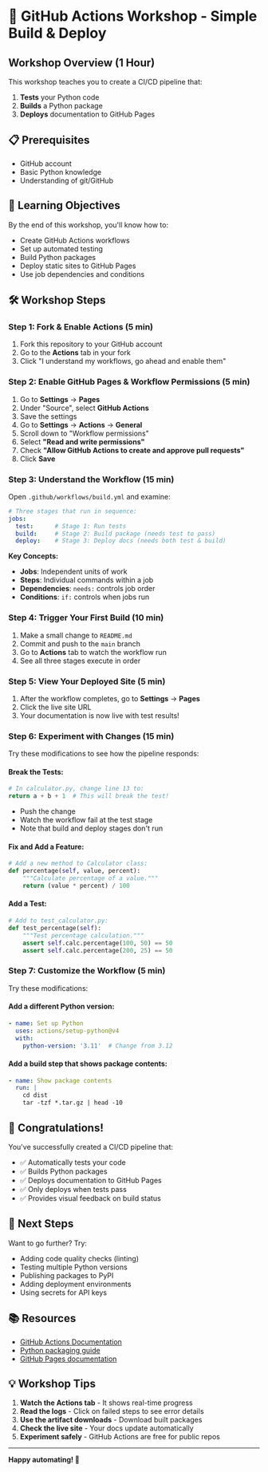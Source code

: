 # 🚀 GitHub Actions Workshop - Simple Build & Deploy

## Workshop Overview (1 Hour)

This workshop teaches you to create a CI/CD pipeline that:
1. **Tests** your Python code
2. **Builds** a Python package 
3. **Deploys** documentation to GitHub Pages

## 📋 Prerequisites

- GitHub account
- Basic Python knowledge
- Understanding of git/GitHub

## 🎯 Learning Objectives

By the end of this workshop, you'll know how to:
- Create GitHub Actions workflows
- Set up automated testing
- Build Python packages
- Deploy static sites to GitHub Pages
- Use job dependencies and conditions

## 🛠️ Workshop Steps

### Step 1: Fork & Enable Actions (5 min)

1. Fork this repository to your GitHub account
2. Go to the **Actions** tab in your fork
3. Click "I understand my workflows, go ahead and enable them"

### Step 2: Enable GitHub Pages & Workflow Permissions (5 min)

1. Go to **Settings** → **Pages**
2. Under "Source", select **GitHub Actions**
3. Save the settings
4. Go to **Settings** → **Actions** → **General**
5. Scroll down to "Workflow permissions"
6. Select **"Read and write permissions"**
7. Check **"Allow GitHub Actions to create and approve pull requests"**
8. Click **Save**

### Step 3: Understand the Workflow (15 min)

Open `.github/workflows/build.yml` and examine:

```yaml
# Three stages that run in sequence:
jobs:
  test:      # Stage 1: Run tests
  build:     # Stage 2: Build package (needs test to pass)
  deploy:    # Stage 3: Deploy docs (needs both test & build)
```

**Key Concepts:**
- **Jobs**: Independent units of work
- **Steps**: Individual commands within a job
- **Dependencies**: `needs:` controls job order
- **Conditions**: `if:` controls when jobs run

### Step 4: Trigger Your First Build (10 min)

1. Make a small change to `README.md`
2. Commit and push to the `main` branch
3. Go to **Actions** tab to watch the workflow run
4. See all three stages execute in order

### Step 5: View Your Deployed Site (5 min)

1. After the workflow completes, go to **Settings** → **Pages**
2. Click the live site URL
3. Your documentation is now live with test results!

### Step 6: Experiment with Changes (15 min)

Try these modifications to see how the pipeline responds:

#### Break the Tests:
```python
# In calculator.py, change line 13 to:
return a + b + 1  # This will break the test!
```
- Push the change
- Watch the workflow fail at the test stage
- Note that build and deploy stages don't run

#### Fix and Add a Feature:
```python
# Add a new method to Calculator class:
def percentage(self, value, percent):
    """Calculate percentage of a value."""
    return (value * percent) / 100
```

#### Add a Test:
```python
# Add to test_calculator.py:
def test_percentage(self):
    """Test percentage calculation."""
    assert self.calc.percentage(100, 50) == 50
    assert self.calc.percentage(200, 25) == 50
```

### Step 7: Customize the Workflow (5 min)

Try these modifications:

#### Add a different Python version:
```yaml
- name: Set up Python
  uses: actions/setup-python@v4
  with:
    python-version: '3.11'  # Change from 3.12
```

#### Add a build step that shows package contents:
```yaml
- name: Show package contents
  run: |
    cd dist
    tar -tzf *.tar.gz | head -10
```

## 🎉 Congratulations!

You've successfully created a CI/CD pipeline that:
- ✅ Automatically tests your code
- ✅ Builds Python packages
- ✅ Deploys documentation to GitHub Pages
- ✅ Only deploys when tests pass
- ✅ Provides visual feedback on build status

## 🚀 Next Steps

Want to go further? Try:
- Adding code quality checks (linting)
- Testing multiple Python versions
- Publishing packages to PyPI
- Adding deployment environments
- Using secrets for API keys

## 📚 Resources

- [GitHub Actions Documentation](https://docs.github.com/en/actions)
- [Python packaging guide](https://packaging.python.org/)
- [GitHub Pages documentation](https://docs.github.com/en/pages)

## 💡 Workshop Tips

1. **Watch the Actions tab** - It shows real-time progress
2. **Read the logs** - Click on failed steps to see error details
3. **Use the artifact downloads** - Download built packages
4. **Check the live site** - Your docs update automatically
5. **Experiment safely** - GitHub Actions are free for public repos

---

**Happy automating! 🤖**